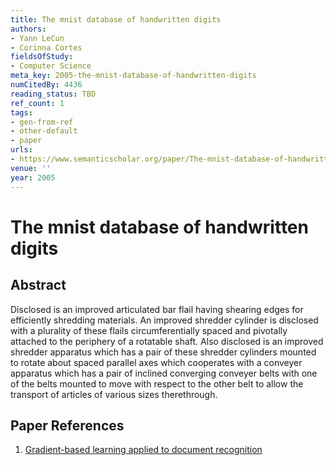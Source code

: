 ```yaml
---
title: The mnist database of handwritten digits
authors:
- Yann LeCun
- Corinna Cortes
fieldsOfStudy:
- Computer Science
meta_key: 2005-the-mnist-database-of-handwritten-digits
numCitedBy: 4436
reading_status: TBD
ref_count: 1
tags:
- gen-from-ref
- other-default
- paper
urls:
- https://www.semanticscholar.org/paper/The-mnist-database-of-handwritten-digits-LeCun-Cortes/dc52d1ede1b90bf9d296bc5b34c9310b7eaa99a2?sort=total-citations
venue: ''
year: 2005
---
```


# The mnist database of handwritten digits

## Abstract

Disclosed is an improved articulated bar flail having shearing edges for efficiently shredding materials. An improved shredder cylinder is disclosed with a plurality of these flails circumferentially spaced and pivotally attached to the periphery of a rotatable shaft. Also disclosed is an improved shredder apparatus which has a pair of these shredder cylinders mounted to rotate about spaced parallel axes which cooperates with a conveyer apparatus which has a pair of inclined converging conveyer belts with one of the belts mounted to move with respect to the other belt to allow the transport of articles of various sizes therethrough.

## Paper References

1. [Gradient-based learning applied to document recognition](1998-lenet5.md)
